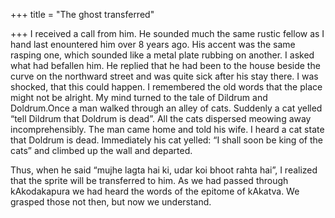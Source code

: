 +++
title = "The ghost transferred"

+++
I received a call from him. He sounded much the same rustic fellow as I
hand last enountered him over 8 years ago. His accent was the same
rasping one, which sounded like a metal plate rubbing on another. I
asked what had befallen him. He replied that he had been to the house
beside the curve on the northward street and was quite sick after his
stay there. I was shocked, that this could happen. I remembered the old
words that the place might not be alright. My mind turned to the tale of
Dildrum and Doldrum.Once a man walked through an alley of cats. Suddenly
a cat yelled “tell Dildrum that Doldrum is dead”. All the cats dispersed
meowing away incomprehensibly. The man came home and told his wife. I
heard a cat state that Doldrum is dead. Immediately his cat yelled: “I
shall soon be king of the cats” and climbed up the wall and departed.

Thus, when he said “mujhe lagta hai ki, udar koi bhoot rahta hai”, I
realized that the sprite will be transferred to him.  As we had passed
through kAkodakapura we had heard the words of the epitome of kAkatva.
We grasped those not then, but now we understand.

